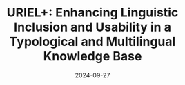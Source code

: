 ---
title: "URIEL+: Enhancing Linguistic Inclusion and Usability in a Typological and Multilingual Knowledge Base"
collection: publications
category: conferences
date: 2024-09-27
authors: Aditya Khan, Mason Shipton, David Anugraha, Kaiyao Duan, Phuong H. Hoang, Eric Khiu, A. Seza Dogruöz, and En-Shiun Annie Lee
venue: arXiv preprint arXiv:2409.18472 (to appear in COLING 2025)
paperurl: 'https://arxiv.org/pdf/2409.18472v1'
codeurl: 'https://github.com/Masonshipton25/URIELPlus'
citation: # 'Your Name, You. (2024). &quot;Paper Title Number 3.&quot; <i>GitHub Journal of Bugs</i>. 1(3).'
---